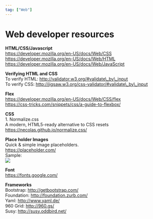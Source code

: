 ```yaml
---
tag: ["Web"]
---
```


# Web developer resources

**HTML/CSS/Javascript**  
https://developer.mozilla.org/en-US/docs/Web/CSS  
https://developer.mozilla.org/en-US/docs/Web/HTML  
https://developer.mozilla.org/en-US/docs/Web/JavaScript  
  
**Verifying HTML and CSS**  
To verify HTML: http://validator.w3.org/#validate\_by\_input  
To verify CSS: http://jigsaw.w3.org/css-validator/#validate\_by\_input  
  
**Flex**  
https://developer.mozilla.org/en-US/docs/Web/CSS/flex  
https://css-tricks.com/snippets/css/a-guide-to-flexbox/  
  
**CSS**  
1\. Normalize.css  
A modern, HTML5-ready alternative to CSS resets  
https://necolas.github.io/normalize.css/  
  
**Place holder Images**  
Quick & simple image placeholders.  
https://placeholder.com/  
Sample:  
![](http://via.placeholder.com/350x150)  
  
**Font**  
https://fonts.google.com/  
  
**Frameworks**  
Bootstrap: http://getbootstrap.com/  
Foundation: http://foundation.zurb.com/  
Yaml: http://www.yaml.de/  
960 Grid: http://960.gs/  
Susy: http://susy.oddbird.net/
